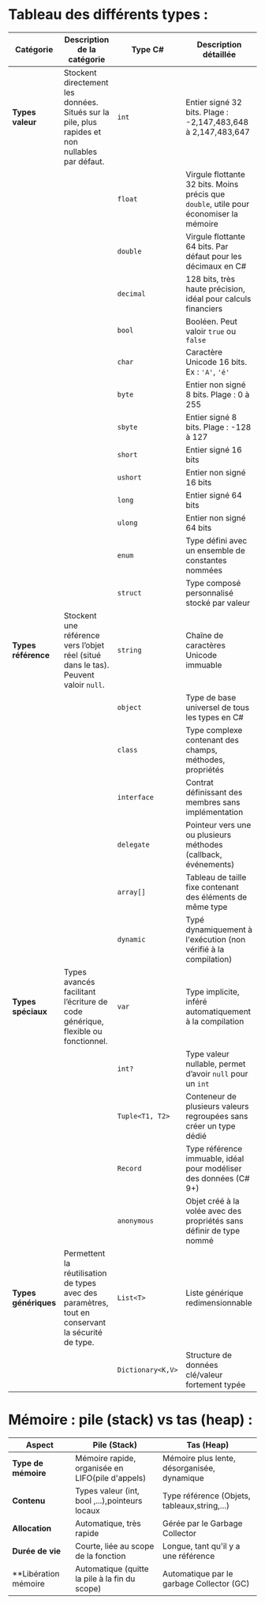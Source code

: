 # Tableau des différents types : 

| Catégorie             | Description de la catégorie                                                                      | Type C#           | Description détaillée                                                                  |
|-----------------------|--------------------------------------------------------------------------------------------------|-------------------|----------------------------------------------------------------------------------------|
| **Types valeur**      | Stockent directement les données. Situés sur la pile, plus rapides et non nullables par défaut.  | `int`             | Entier signé 32 bits. Plage : -2,147,483,648 à 2,147,483,647                           |
|                       |                                                                                                  | `float`           | Virgule flottante 32 bits. Moins précis que `double`, utile pour économiser la mémoire |
|                       |                                                                                                  | `double`          | Virgule flottante 64 bits. Par défaut pour les décimaux en C#                          |
|                       |                                                                                                  | `decimal`         | 128 bits, très haute précision, idéal pour calculs financiers                          |
|                       |                                                                                                  | `bool`            | Booléen. Peut valoir `true` ou `false`                                                 |
|                       |                                                                                                  | `char`            | Caractère Unicode 16 bits. Ex : `'A'`, `'é'`                                           |
|                       |                                                                                                  | `byte`            | Entier non signé 8 bits. Plage : 0 à 255                                               |
|                       |                                                                                                  | `sbyte`           | Entier signé 8 bits. Plage : -128 à 127                                                |
|                       |                                                                                                  | `short`           | Entier signé 16 bits                                                                   |
|                       |                                                                                                  | `ushort`          | Entier non signé 16 bits                                                               |
|                       |                                                                                                  | `long`            | Entier signé 64 bits                                                                   |
|                       |                                                                                                  | `ulong`           | Entier non signé 64 bits                                                               |
|                       |                                                                                                  | `enum`            | Type défini avec un ensemble de constantes nommées                                     |
|                       |                                                                                                  | `struct`          | Type composé personnalisé stocké par valeur                                            |
| **Types référence**   | Stockent une référence vers l’objet réel (situé dans le tas). Peuvent valoir `null`.             | `string`          | Chaîne de caractères Unicode immuable                                                  |
|                       |                                                                                                  | `object`          | Type de base universel de tous les types en C#                                         |
|                       |                                                                                                  | `class`           | Type complexe contenant des champs, méthodes, propriétés                               |
|                       |                                                                                                  | `interface`       | Contrat définissant des membres sans implémentation                                    |
|                       |                                                                                                  | `delegate`        | Pointeur vers une ou plusieurs méthodes (callback, événements)                         |
|                       |                                                                                                  | `array[]`         | Tableau de taille fixe contenant des éléments de même type                             |
|                       |                                                                                                  | `dynamic`         | Typé dynamiquement à l'exécution (non vérifié à la compilation)                        |
| **Types spéciaux**    | Types avancés facilitant l’écriture de code générique, flexible ou fonctionnel.                  | `var`             | Type implicite, inféré automatiquement à la compilation                                |
|                       |                                                                                                  | `int?`            | Type valeur nullable, permet d’avoir `null` pour un `int`                              |
|                       |                                                                                                  | `Tuple<T1, T2>`   | Conteneur de plusieurs valeurs regroupées sans créer un type dédié                     |
|                       |                                                                                                  | `Record`          | Type référence immuable, idéal pour modéliser des données (C# 9+)                      |
|                       |                                                                                                  | `anonymous`       | Objet créé à la volée avec des propriétés sans définir de type nommé                   |
| **Types génériques**  | Permettent la réutilisation de types avec des paramètres, tout en conservant la sécurité de type.| `List<T>`         | Liste générique redimensionnable                                                       |
|                       |                                                                                                  | `Dictionary<K,V>` | Structure de données clé/valeur fortement typée                                        |


# Mémoire : pile (stack) vs tas (heap) :
 
| Aspect                 | Pile (Stack)                                     | Tas (Heap)                                 |
|------------------------|--------------------------------------------------|--------------------------------------------|
| **Type de mémoire**    |Mémoire rapide, organisée en LIFO(pile d'appels)  |Mémoire plus lente, désorganisée, dynamique |
| **Contenu**            |Types valeur (int, bool ,...),pointeurs locaux    |Type référence (Objets, tableaux,string,...)|
| **Allocation**         |Automatique, très rapide                          |Gérée par le Garbage Collector              |
| **Durée de vie**       |Courte, liée au scope de la fonction              |Longue, tant qu'il y a une référence        |
| **Libération mémoire   |Automatique (quitte la pile à la fin du scope)    |Automatique par le garbage Collector (GC)   |
